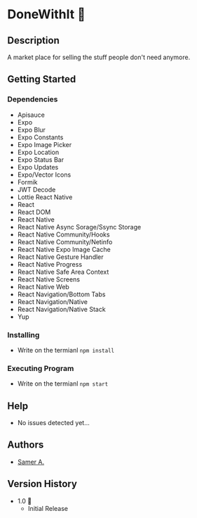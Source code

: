 # DoneWithIt 🚀

## Description

A market place for selling the stuff people don't need anymore.

## Getting Started

### Dependencies

- Apisauce
- Expo
- Expo Blur
- Expo Constants
- Expo Image Picker
- Expo Location
- Expo Status Bar
- Expo Updates
- Expo/Vector Icons
- Formik
- JWT Decode
- Lottie React Native
- React
- React DOM
- React Native
- React Native Async Sorage/Ssync Storage
- React Native Community/Hooks
- React Native Community/Netinfo
- React Native Expo Image Cache
- React Native Gesture Handler
- React Native Progress
- React Native Safe Area Context
- React Native Screens
- React Native Web
- React Navigation/Bottom Tabs
- React Navigation/Native
- React Navigation/Native Stack
- Yup

### Installing

- Write on the termianl `npm install`

### Executing Program

- Write on the termianl `npm start`

## Help

- No issues detected yet...

## Authors

- [Samer A.](https://cleversamer.web.app/)

## Version History

- 1.0 🚀
  - Initial Release
